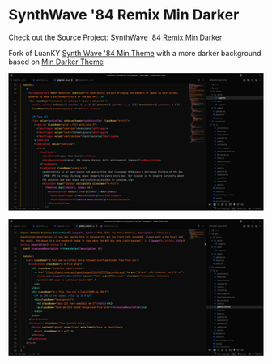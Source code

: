# SynthWave '84 Remix Min Darker

Check out the Source Project: [SynthWave '84 Remix Min Darker](https://github.com/FernaandoJr/synthwave-remix-min-darker)

Fork of LuanKY [Synth Wave '84 Min Theme](https://marketplace.visualstudio.com/items?itemName=LuanKY.synth-wave-min-theme) with a more darker background based on [Min Darker Theme](https://marketplace.visualstudio.com/items?itemName=gmsgarcia.min-darker-theme)

![Exemple1](./example1.png)

![Exemple2](./example2.png)
